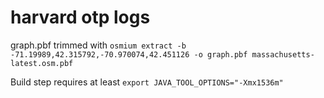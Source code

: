 # harvard otp logs

graph.pbf trimmed with `osmium extract -b -71.19989,42.315792,-70.970074,42.451126 -o graph.pbf massachusetts-latest.osm.pbf`

Build step requires at least `export JAVA_TOOL_OPTIONS="-Xmx1536m"`
